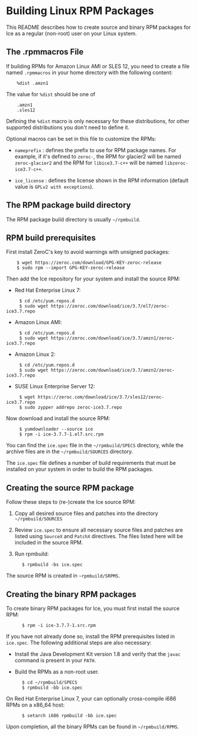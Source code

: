 # Building Linux RPM Packages

This README describes how to create source and binary RPM packages for Ice
as a regular (non-root) user on your Linux system.

## The .rpmmacros File

If building RPMs for Amazon Linux AMI or SLES 12, you need to create a file
named `.rpmmacros` in your home directory with the following content:
```
    %dist .amzn1
```

The value for `%dist` should be one of
```
    .amzn1
    .sles12
```

Defining the `%dist` macro is only necessary for these distributions, for other
supported distributions you don't need to define it.

Optional macros can be set in this file to customize the RPMs:

* `nameprefix` : defines the prefix to use for RPM package names. For example,
if it's defined to `zeroc-`, the RPM for glacier2 will be named `zeroc-glacier2`
and the RPM for `libice3.7-c++` will be named `libzeroc-ice3.7-c++`.

* `ice_license` : defines the license shown in the RPM information (default
value is `GPLv2 with exceptions`).

## The RPM package build directory

The RPM package build directory is usually `~/rpmbuild`.

## RPM build prerequisites

First install ZeroC's key to avoid warnings with unsigned packages:
```
    $ wget https://zeroc.com/download/GPG-KEY-zeroc-release
    $ sudo rpm --import GPG-KEY-zeroc-release
```

Then add the Ice repository for your system and install the source RPM:

* Red Hat Enterprise Linux 7:
```
     $ cd /etc/yum.repos.d
     $ sudo wget https://zeroc.com/download/ice/3.7/el7/zeroc-ice3.7.repo
```

* Amazon Linux AMI:
```
     $ cd /etc/yum.repos.d
     $ sudo wget https://zeroc.com/download/ice/3.7/amzn1/zeroc-ice3.7.repo
```

* Amazon Linux 2:
```
     $ cd /etc/yum.repos.d
     $ sudo wget https://zeroc.com/download/ice/3.7/amzn2/zeroc-ice3.7.repo
```

* SUSE Linux Enterprise Server 12:
```
     $ wget https://zeroc.com/download/ice/3.7/sles12/zeroc-ice3.7.repo
     $ sudo zypper addrepo zeroc-ice3.7.repo
```

Now download and install the source RPM:
```
     $ yumdownloader --source ice
     $ rpm -i ice-3.7.7-1.el7.src.rpm
```

You can find the `ice.spec` file in the `~/rpmbuild/SPECS` directory, while the
archive files are in the `~/rpmbuild/SOURCES` directory.

The `ice.spec` file defines a number of build requirements that must be
installed on your system in order to build the RPM packages.

## Creating the source RPM package

Follow these steps to (re-)create the Ice source RPM:

1. Copy all desired source files and patches into the directory `~/rpmbuild/SOURCES`

2. Review `ice.spec` to ensure all necessary source files and patches are listed
   using `SourceX` and `PatchX` directives. The files listed here will be
   included in the source RPM.

3. Run rpmbuild:
```
      $ rpmbuild -bs ice.spec
```

The source RPM is created in `~rpmbuild/SRPMS`.

## Creating the binary RPM packages

To create binary RPM packages for Ice, you must first install the source RPM:
```
      $ rpm -i ice-3.7.7-1.src.rpm
```
If you have not already done so, install the RPM prerequisites listed in `ice.spec`.
The following additional steps are also necessary:

- Install the Java Development Kit version 1.8 and verify that the `javac`
  command is present in your `PATH`.

- Build the RPMs as a non-root user.
```
      $ cd ~/rpmbuild/SPECS
      $ rpmbuild -bb ice.spec
```

On Red Hat Enterprise Linux 7, your can optionally cross-compile i686 RPMs on a
x86_64 host:
```
      $ setarch i686 rpmbuild -bb ice.spec
```
Upon completion, all the binary RPMs can be found in `~/rpmbuild/RPMS`.
